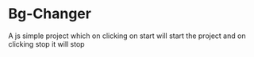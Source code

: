# Bg-Changer
A js simple project which on clicking on start will start the project and on clicking stop it will stop
